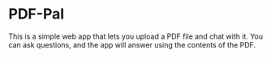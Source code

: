 # PDF-Pal
This is a simple web app that lets you upload a PDF file and chat with it. You can ask questions, and the app will answer using the contents of the PDF.
